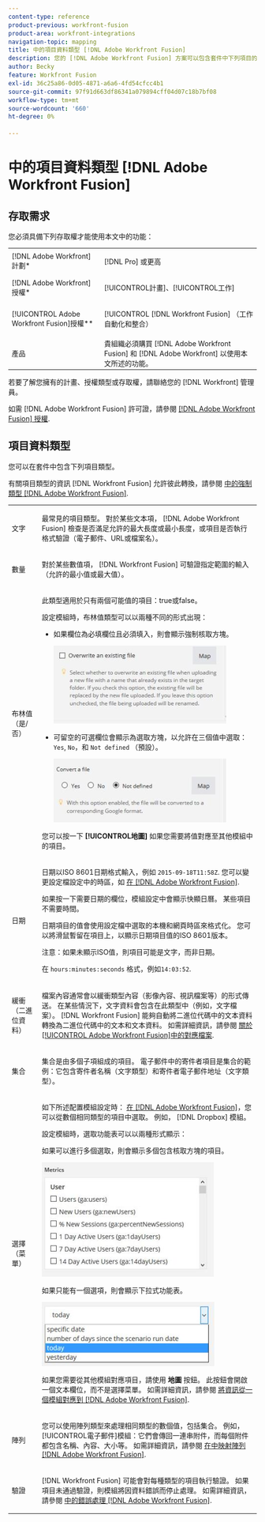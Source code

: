 ```yaml
---
content-type: reference
product-previous: workfront-fusion
product-area: workfront-integrations
navigation-topic: mapping
title: 中的項目資料類型 [!DNL Adobe Workfront Fusion]
description: 您的 [!DNL Adobe Workfront Fusion] 方案可以包含套件中下列項目的類型。
author: Becky
feature: Workfront Fusion
exl-id: 36c25a86-0d05-4871-a6a6-4fd54cfcc4b1
source-git-commit: 97f91d663df86341a079894cff04d07c18b7bf08
workflow-type: tm+mt
source-wordcount: '660'
ht-degree: 0%

---
```


# 中的項目資料類型 [!DNL Adobe Workfront Fusion]

## 存取需求

您必須具備下列存取權才能使用本文中的功能：

<table style="table-layout:auto">
 <col> 
 <col> 
 <tbody> 
  <tr> 
    <td role="rowheader">[!DNL Adobe Workfront] 計劃*</td> 
   <td> <p>[!DNL Pro] 或更高</p> </td> 
  </tr> 
  <tr data-mc-conditions=""> 
   <td role="rowheader">[!DNL Adobe Workfront] 授權*</td> 
   <td> <p>[!UICONTROL計畫]、[!UICONTROL工作]</p> </td> 
  </tr> 
  <tr> 
   <td role="rowheader">[!UICONTROL Adobe Workfront Fusion]授權**</td> 
   <td> <p>[!UICONTROL [!DNL Workfront Fusion] （工作自動化和整合） </p>  </td> 
  </tr> 
  <tr> 
   <td role="rowheader">產品</td> 
   <td>貴組織必須購買 [!DNL Adobe Workfront Fusion] 和 [!DNL Adobe Workfront] 以使用本文所述的功能。</td> 
  </tr> 
 </tbody> 
</table>

若要了解您擁有的計畫、授權類型或存取權，請聯絡您的 [!DNL Workfront] 管理員。

如需 [!DNL Adobe Workfront Fusion] 許可證，請參閱 [[!DNL Adobe Workfront Fusion] 授權](../../workfront-fusion/get-started/license-automation-vs-integration.md).

## 項目資料類型

您可以在套件中包含下列項目類型。

有關項目類型的資訊 [!DNL Workfront Fusion] 允許彼此轉換，請參閱 [中的強制類型 [!DNL Adobe Workfront Fusion]](../../workfront-fusion/mapping/type-coercion.md).

<table style="table-layout:auto">
 <col> 
 <col> 
 <tbody> 
  <tr> 
   <td role="rowheader"> <p>文字</p> </td> 
   <td> <p>最常見的項目類型。 對於某些文本項， [!DNL Adobe Workfront Fusion] 檢查是否滿足允許的最大長度或最小長度，或項目是否執行格式驗證（電子郵件、URL或檔案名）。</p> </td> 
  </tr> 
  <tr> 
   <td role="rowheader"> <p>數量</p> </td> 
   <td> <p>對於某些數值項， [!DNL Workfront Fusion] 可驗證指定範圍的輸入（允許的最小值或最大值）。</p> </td> 
  </tr> 
  <tr> 
   <td role="rowheader"> <p>布林值（是/否）</p> </td> 
   <td> <p>此類型適用於只有兩個可能值的項目：true或false。 </p> <p>設定模組時，布林值類型可以以兩種不同的形式出現：</p> 
    <ul> 
     <li> <p>如果欄位為必填欄位且必須填入，則會顯示強制核取方塊。</p> <p> <img src="assets/boolean-checkbox-350x158.jpg" style="width: 350;height: 158;"> </p> </li> 
     <li> <p>可留空的可選欄位會顯示為選取方塊，以允許在三個值中選取： <code>Yes</code>, <code>No</code>，和 <code>Not defined</code> （預設）。</p> <p> <img src="assets/boolean-convert-file-350x129.jpg" style="width: 350;height: 129;"> </p> </li> 
    </ul> <p>您可以按一下 <strong>[!UICONTROL地圖]</strong> 如果您需要將值對應至其他模組中的項目。</p> </td> 
  </tr> 
  <tr> 
   <td role="rowheader"> <p>日期</p> </td> 
   <td> <p>日期以ISO 8601日期格式輸入，例如 <code>2015-09-18T11:58Z</code>. 您可以變更設定檔設定中的時區，如 <a href="../../workfront-fusion/workfront-fusion-basics/change-profile-settings.md" class="MCXref xref">在 [!DNL Adobe Workfront Fusion]</a>. </p> <p>如果按一下需要日期的欄位，模組設定中會顯示快顯日曆。 某些項目不需要時間。</p> <p>日期項目的值會使用設定檔中選取的本機和網頁時區來格式化。 您可以將滑鼠暫留在項目上，以顯示日期項目值的ISO 8601版本。</p> <p>注意：如果未顯示ISO值，則項目可能是文字，而非日期。</p> <p>在 <code>hours:minutes:seconds</code> 格式，例如<code>14:03:52</code>.</p> </td> 
  </tr> 
  <tr> 
   <td role="rowheader"> <p>緩衝（二進位資料）</p> </td> 
   <td> <p>檔案內容通常會以緩衝類型內容（影像內容、視訊檔案等）的形式傳送。 在某些情況下，文字資料會包含在此類型中（例如，文字檔案）。 [!DNL Workfront Fusion] 能夠自動將二進位代碼中的文本資料轉換為二進位代碼中的文本和文本資料。 如需詳細資訊，請參閱 <a href="../../workfront-fusion/mapping/about-mapping-files.md" class="MCXref xref">關於[!UICONTROL Adobe Workfront Fusion]中的對應檔案</a>.</p> </td> 
  </tr> 
  <tr> 
   <td role="rowheader"> <p>集合</p> </td> 
   <td> <p>集合是由多個子項組成的項目。 電子郵件中的寄件者項目是集合的範例：它包含寄件者名稱（文字類型）和寄件者電子郵件地址（文字類型）。</p> </td> 
  </tr> 
  <tr> 
   <td role="rowheader"> <p>選擇（菜單）</p> </td> 
   <td> <p>如下所述配置模組設定時： <a href="../../workfront-fusion/modules/configure-a-modules-settings.md" class="MCXref xref">在 [!DNL Adobe Workfront Fusion]</a>，您可以從數個相同類型的項目中選取。 例如， [!DNL Dropbox] 模組。 </p> <p>設定模組時，選取功能表可以以兩種形式顯示：</p> <p> <p>如果可以進行多個選取，則會顯示多個包含核取方塊的項目。</p> <p> <img src="assets/image-kb-type-list-multi-350x232.jpg" style="width: 350;height: 232;"> </p> </p> <p>如果只能有一個選項，則會顯示下拉式功能表。</p> <p> <img src="assets/select-menu-dropdown-350x130.jpg" style="width: 350;height: 130;"> </p> <p>如果您需要從其他模組對應項目，請使用 <strong>地圖</strong> 按鈕。 此按鈕會開啟一個文本欄位，而不是選擇菜單。 如需詳細資訊，請參閱 <a href="../../workfront-fusion/mapping/map-information-between-modules.md" class="MCXref xref">將資訊從一個模組對應到 [!DNL Adobe Workfront Fusion]</a>.</p> </td> 
  </tr> 
  <tr> 
   <td role="rowheader"> <p>陣列</p> </td> 
   <td> <p>您可以使用陣列類型來處理相同類型的數個值，包括集合。 例如， [!UICONTROL電子郵件]模組：它們會傳回一連串附件，而每個附件都包含名稱、內容、大小等。 如需詳細資訊，請參閱 <a href="../../workfront-fusion/mapping/map-an-array.md" class="MCXref xref">在中映射陣列 [!DNL Adobe Workfront Fusion]</a>.</p> </td> 
  </tr> 
  <tr> 
   <td role="rowheader"> <p>驗證</p> </td> 
   <td> <p>[!DNL Workfront Fusion] 可能會對每種類型的項目執行驗證。 如果項目未通過驗證，則模組將因資料錯誤而停止處理。 如需詳細資訊，請參閱 <a href="../../workfront-fusion/errors/error-processing.md" class="MCXref xref">中的錯誤處理 [!DNL Adobe Workfront Fusion]</a>. </p> </td> 
  </tr> 
 </tbody> 
</table>
